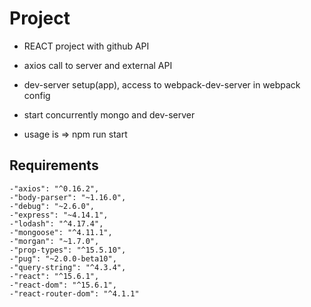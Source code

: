 # Project

- REACT project with github API
- axios call to server and external API
- dev-server setup(app), access to webpack-dev-server in webpack config
- start concurrently mongo and dev-server

- usage is => npm run start

## Requirements

    -"axios": "^0.16.2",
    -"body-parser": "~1.16.0",
    -"debug": "~2.6.0",
    -"express": "~4.14.1",
    -"lodash": "^4.17.4",
    -"mongoose": "^4.11.1",
    -"morgan": "~1.7.0",
    -"prop-types": "^15.5.10",
    -"pug": "~2.0.0-beta10",
    -"query-string": "^4.3.4",
    -"react": "^15.6.1",
    -"react-dom": "^15.6.1",
    -"react-router-dom": "^4.1.1"

